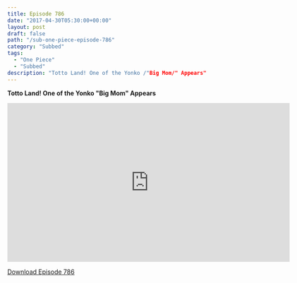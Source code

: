 ```yaml
---
title: Episode 786
date: "2017-04-30T05:30:00+00:00"
layout: post
draft: false
path: "/sub-one-piece-episode-786"
category: "Subbed"
tags:
  - "One Piece"
  - "Subbed"
description: "Totto Land! One of the Yonko /"Big Mom/" Appears"
---
```


**Totto Land! One of the Yonko "Big Mom" Appears**

<iframe width="640" height="360" src="https://www.rapidvideo.com/e/G6FRPGXGL2" frameborder="0" marginwidth=0 marginheight=0 scrolling=no allowfullscreen></iframe>

<a href="http://ouo.io/qs/eCodkFEQ?s=https://rapidvid.to/d/https://www.rapidvideo.com/e/G6FRPGXGL2">Download Episode 786</a>
